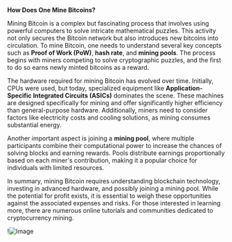 **How Does One Mine Bitcoins?**

Mining Bitcoin is a complex but fascinating process that involves using powerful computers to solve intricate mathematical puzzles. This activity not only secures the Bitcoin network but also introduces new bitcoins into circulation. To mine Bitcoin, one needs to understand several key concepts such as **Proof of Work (PoW)**, **hash rate**, and **mining pools**. The process begins with miners competing to solve cryptographic puzzles, and the first to do so earns newly minted bitcoins as a reward.

The hardware required for mining Bitcoin has evolved over time. Initially, CPUs were used, but today, specialized equipment like **Application-Specific Integrated Circuits (ASICs)** dominates the scene. These machines are designed specifically for mining and offer significantly higher efficiency than general-purpose hardware. Additionally, miners need to consider factors like electricity costs and cooling solutions, as mining consumes substantial energy.

Another important aspect is joining a **mining pool**, where multiple participants combine their computational power to increase the chances of solving blocks and earning rewards. Pools distribute earnings proportionally based on each miner's contribution, making it a popular choice for individuals with limited resources.

In summary, mining Bitcoin requires understanding blockchain technology, investing in advanced hardware, and possibly joining a mining pool. While the potential for profit exists, it is essential to weigh these opportunities against the associated expenses and risks. For those interested in learning more, there are numerous online tutorials and communities dedicated to cryptocurrency mining. 

!![Image](https://github.com/user-attachments/assets/057c907c-805e-4310-a052-f5031067f3de)